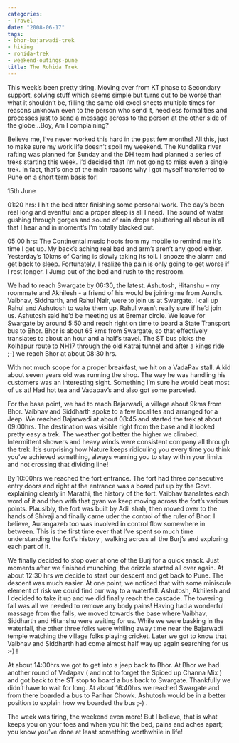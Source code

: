 ```yaml
---
categories:
- Travel
date: "2008-06-17"
tags:
- bhor-bajarwadi-trek
- hiking
- rohida-trek
- weekend-outings-pune
title: The Rohida Trek
---
```


This week’s been pretty tiring. Moving over from KT phase to Secondary support, solving stuff which seems simple but turns out to be worse than what it shouldn’t be, filling the same old excel sheets multiple times for reasons unknown even to the person who send it, needless formalities and processes just to send a message across to the person at the other side of the globe…Boy, Am I complaining?

Believe me, I’ve never worked this hard in the past few months! All this, just to make sure my work life doesn’t spoil my weekend. The Kundalika river rafting was planned for Sunday and the DH team had planned a series of treks starting this week. I’d decided that I’m not going to miss even a single trek. In fact, that’s one of the main reasons why I got myself transferred to Pune on a short term basis for!

15th June

01:20 hrs: I hit the bed after finishing some personal work. The day’s been real long and eventful and a proper sleep is all I need. The sound of water gushing through gorges and sound of rain drops spluttering all about is all that I hear and in moment’s I’m totally blacked out.

05:00 hrs: The Continental music hoots from my mobile to remind me it’s time I get up. My back’s aching real bad and arm’s aren’t any good either. Yesterday’s 10kms of Oaring is slowly taking its toll. I snooze the alarm and get back to sleep. Fortunately, I realize the pain is only going to get worse if I rest longer. I Jump out of the bed and rush to the restroom.

We had to reach Swargate by 06:30, the latest. Ashutosh, Hitanshu – my roommate and Akhilesh - a friend of his would be joining me from Aundh. Vaibhav, Siddharth, and Rahul Nair, were to join us at Swargate. I call up Rahul and Ashutosh to wake them up. Rahul wasn’t really sure if he’d join us. Ashutosh said he’d be meeting us at Bremar circle. We leave for Swargate by around 5:50 and reach right on time to board a State Transport bus to Bhor. Bhor is about 65 kms from Swargate, so that effectively translates to about an hour and a half’s travel. The ST bus picks the Kolhapur route to NH17 through the old Katraj tunnel and after a kings ride ;-) we reach Bhor at about 08:30 hrs.

With not much scope for a proper breakfast, we hit on a VadaPav stall. A kid about seven years old was running the shop. The way he was handling his customers was an interesting sight. Something I’m sure he would beat most of us at! Had hot tea and Vadapav’s and also got some parceled.

For the base point, we had to reach Bajarwadi, a village about 9kms from Bhor. Vaibhav and Siddharth spoke to a few localites and arranged for a Jeep. We reached Bajarwadi at about 08:45 and started the trek at about 09:00hrs. The destination was visible right from the base and it looked pretty easy a trek. The weather got better the higher we climbed. Intermittent showers and heavy winds were consistent company all through the trek. It’s surprising how Nature keeps ridiculing you every time you think you’ve achieved something, always warning you to stay within your limits and not crossing that dividing line!

By 10:00hrs we reached the fort entrance. The fort had three consecutive entry doors and right at the entrance was a board put up by the Govt. explaining clearly in Marathi, the history of the fort. Vaibhav translates each word of it and then with that gyan we keep moving across the fort’s various points. Plausibly, the fort was built by Adil shah, then moved over to the hands of Shivaji and finally came uder the control of the ruler of Bhor. I believe, Aurangazeb too was involved in control flow somewhere in between. This is the first time ever that I’ve spent so much time understanding the fort’s history , walking across all the Burj’s and exploring each part of it.

We finally decided to stop over at one of the Burj for a quick snack. Just moments after we finished munching, the drizzle started all over again. At about 12:30 hrs we decide to start our descent and get back to Pune. The descent was much easier. At one point, we noticed that with some miniscule element of risk we could find our way to a waterfall. Ashutosh, Akhilesh and I decided to take it up and we did finally reach the cascade. The towering fall was all we needed to remove any body pains! Having had a wonderful massage from the falls, we moved towards the base where Vaibhav, Siddharth and Hitanshu were waiting for us. While we were basking in the waterfall, the other three folks were whiling away time near the Bajarwadi temple watching the village folks playing cricket. Later we got to know that Vaibhav and Siddharth had come almost half way up again searching for us :-) !

At about 14:00hrs we got to get into a jeep back to Bhor. At Bhor we had another round of Vadapav ( and not to forget the Spiced up Channa Mix ) and got back to the ST stop to board a bus back to Swargate. Thankfully we didn’t have to wait for long. At about 16:40hrs we reached Swargate and from there boarded a bus to Parihar Chowk. Ashutosh would be in a better position to explain how we boarded the bus ;-) .

The week was tiring, the weekend even more! But I believe, that is what keeps you on your toes and when you hit the bed, pains and aches apart; you know you’ve done at least something worthwhile in life!

